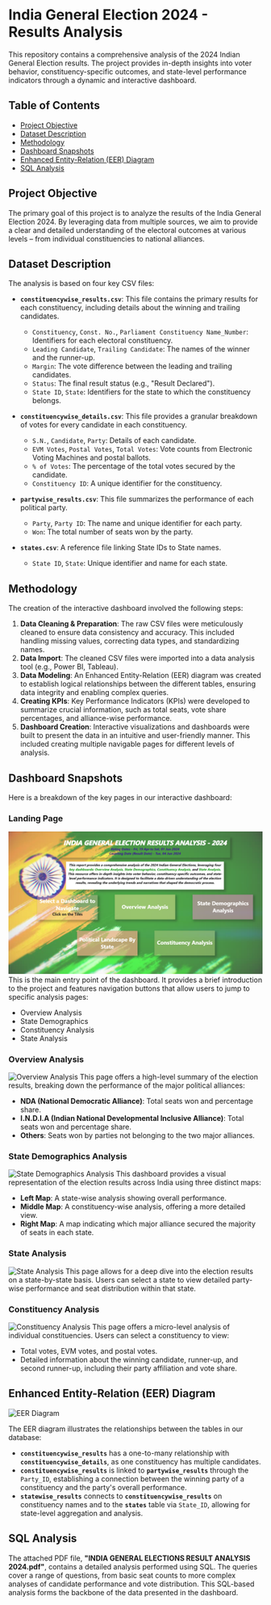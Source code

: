 
# India General Election 2024 - Results Analysis

This repository contains a comprehensive analysis of the 2024 Indian General Election results. The project provides in-depth insights into voter behavior, constituency-specific outcomes, and state-level performance indicators through a dynamic and interactive dashboard.

## Table of Contents
- [Project Objective](#project-objective)
- [Dataset Description](#dataset-description)
- [Methodology](#methodology)
- [Dashboard Snapshots](#dashboard-snapshots)
- [Enhanced Entity-Relation (EER) Diagram](#enhanced-entity-relation-eer-diagram)
- [SQL Analysis](#sql-analysis)

## Project Objective
The primary goal of this project is to analyze the results of the India General Election 2024. By leveraging data from multiple sources, we aim to provide a clear and detailed understanding of the electoral outcomes at various levels – from individual constituencies to national alliances.

## Dataset Description

The analysis is based on four key CSV files:

*   **`constituencywise_results.csv`**: This file contains the primary results for each constituency, including details about the winning and trailing candidates.
    *   `Constituency`, `Const. No.`, `Parliament Constituency Name_Number`: Identifiers for each electoral constituency.
    *   `Leading Candidate`, `Trailing Candidate`: The names of the winner and the runner-up.
    *   `Margin`: The vote difference between the leading and trailing candidates.
    *   `Status`: The final result status (e.g., "Result Declared").
    *   `State ID`, `State`: Identifiers for the state to which the constituency belongs.

*   **`constituencywise_details.csv`**: This file provides a granular breakdown of votes for every candidate in each constituency.
    *   `S.N.`, `Candidate`, `Party`: Details of each candidate.
    *   `EVM Votes`, `Postal Votes`, `Total Votes`: Vote counts from Electronic Voting Machines and postal ballots.
    *   `% of Votes`: The percentage of the total votes secured by the candidate.
    *   `Constituency ID`: A unique identifier for the constituency.

*   **`partywise_results.csv`**: This file summarizes the performance of each political party.
    *   `Party`, `Party ID`: The name and unique identifier for each party.
    *   `Won`: The total number of seats won by the party.

*   **`states.csv`**: A reference file linking State IDs to State names.
    *   `State ID`, `State`: Unique identifier and name for each state.

## Methodology

The creation of the interactive dashboard involved the following steps:

1.  **Data Cleaning & Preparation**: The raw CSV files were meticulously cleaned to ensure data consistency and accuracy. This included handling missing values, correcting data types, and standardizing names.
2.  **Data Import**: The cleaned CSV files were imported into a data analysis tool (e.g., Power BI, Tableau).
3.  **Data Modeling**: An Enhanced Entity-Relation (EER) diagram was created to establish logical relationships between the different tables, ensuring data integrity and enabling complex queries.
4.  **Creating KPIs**: Key Performance Indicators (KPIs) were developed to summarize crucial information, such as total seats, vote share percentages, and alliance-wise performance.
5.  **Dashboard Creation**: Interactive visualizations and dashboards were built to present the data in an intuitive and user-friendly manner. This included creating multiple navigable pages for different levels of analysis.

## Dashboard Snapshots

Here is a breakdown of the key pages in our interactive dashboard:

### Landing Page
![Landing Page](https://github.com/CecilEkka/India-General-Election-Analysis-2024/blob/main/Dashboard_Images/1.%20Landing_Page.png)
This is the main entry point of the dashboard. It provides a brief introduction to the project and features navigation buttons that allow users to jump to specific analysis pages:
*   Overview Analysis
*   State Demographics
*   Constituency Analysis
*   State Analysis

### Overview Analysis
![Overview Analysis](https://i.imgur.com/v8tT9oO.png)
This page offers a high-level summary of the election results, breaking down the performance of the major political alliances:
*   **NDA (National Democratic Alliance)**: Total seats won and percentage share.
*   **I.N.D.I.A (Indian National Developmental Inclusive Alliance)**: Total seats won and percentage share.
*   **Others**: Seats won by parties not belonging to the two major alliances.

### State Demographics Analysis
![State Demographics Analysis](https://i.imgur.com/4zYgO2G.png)
This dashboard provides a visual representation of the election results across India using three distinct maps:
*   **Left Map**: A state-wise analysis showing overall performance.
*   **Middle Map**: A constituency-wise analysis, offering a more detailed view.
*   **Right Map**: A map indicating which major alliance secured the majority of seats in each state.

### State Analysis
![State Analysis](https://i.imgur.com/dK3fR1O.png)
This page allows for a deep dive into the election results on a state-by-state basis. Users can select a state to view detailed party-wise performance and seat distribution within that state.

### Constituency Analysis
![Constituency Analysis](https://i.imgur.com/p5p6l0T.png)
This page offers a micro-level analysis of individual constituencies. Users can select a constituency to view:
*   Total votes, EVM votes, and postal votes.
*   Detailed information about the winning candidate, runner-up, and second runner-up, including their party affiliation and vote share.

## Enhanced Entity-Relation (EER) Diagram
![EER Diagram](https://i.imgur.com/8QO9y8B.png)

The EER diagram illustrates the relationships between the tables in our database:

*   **`constituencywise_results`** has a one-to-many relationship with **`constituencywise_details`**, as one constituency has multiple candidates.
*   **`constituencywise_results`** is linked to **`partywise_results`** through the `Party_ID`, establishing a connection between the winning party of a constituency and the party's overall performance.
*   **`statewise_results`** connects to **`constituencywise_results`** on constituency names and to the **`states`** table via `State_ID`, allowing for state-level aggregation and analysis.

## SQL Analysis

The attached PDF file, **"INDIA GENERAL ELECTIONS RESULT ANALYSIS 2024.pdf"**, contains a detailed analysis performed using SQL. The queries cover a range of questions, from basic seat counts to more complex analyses of candidate performance and vote distribution. This SQL-based analysis forms the backbone of the data presented in the dashboard.
